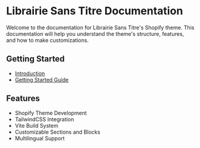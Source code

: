# Librairie Sans Titre Documentation

Welcome to the documentation for Librairie Sans Titre's Shopify theme. This documentation will help you understand the theme's structure, features, and how to make customizations.

## Getting Started

- [Introduction](/guide/introduction)
- [Getting Started Guide](/guide/getting-started)

## Features

- Shopify Theme Development
- TailwindCSS Integration
- Vite Build System
- Customizable Sections and Blocks
- Multilingual Support 